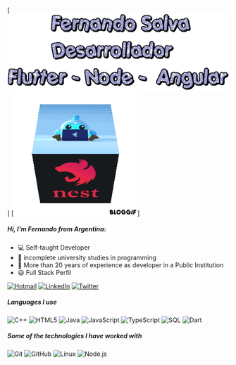 
[![HEADER](https://github.com/FSALVA157/FSALVA157/blob/main/images/text.gif)]
[![Header](https://github.com/FSALVA157/FSALVA157/blob/main/images/cubo_fer.gif)]


##### Hi, I'm Fernando from Argentina:

- 💻 Self-taught Developer
- :test_tube: incomplete university studies in programming
- 💼 More than 20 years of experience as developer in a Public Institution
- 😃 Full Stack Perfil


[![Hotmail](https://img.shields.io/badge/hotmail-blue?style=for-the-badge&logo=microsoft)](mailto:fsalva157@hotmail.com)
[![LinkedIn](https://img.shields.io/badge/-LINKEDIN-violet?style=for-the-badge&logo=linkedin&logoColor=white)](linkedin.com/in/fernando-javier-salva-94aa4926)
[![Twitter](https://img.shields.io/badge/-TWITTER-black?style=for-the-badge&logo=twitter&logoColor=white)](@FSALVA157)


##### Languages I use

![C++](https://img.shields.io/badge/-C++-000000?style=flat&logo=c%2B%2B)
![HTML5](https://img.shields.io/badge/-HTML5-000000?style=flat&logo=html5)
![Java](https://img.shields.io/badge/-Java-000000?style=flat&logo=java)
![JavaScript](https://img.shields.io/badge/-JavaScript-000000?style=flat&logo=javascript)
![TypeScript](https://img.shields.io/badge/-TypeScript-000000?style=flat&logo=typescript)
![SQL](https://img.shields.io/badge/-SQL-000000?style=flat&logo=postgresql)
![Dart](https://img.shields.io/badge/-DART-blue?style=flat&logo=dart)

##### Some of the technologies I have worked with

![Git](https://img.shields.io/badge/-Git-222222?style=flat&logo=git&logoColor=F05032)
![GitHub](https://img.shields.io/badge/-GitHub-222222?style=flat&logo=github&logoColor=181717)
![Linux](https://img.shields.io/badge/-Linux-222222?style=flat&logo=linux&logoColor=FCC624)
![Node.js](https://img.shields.io/badge/-Node.js-222222?style=flat&logo=node.js&logoColor=339933)




















